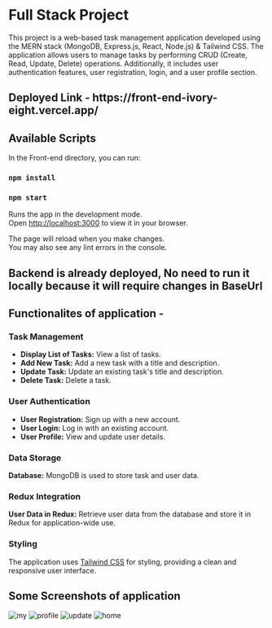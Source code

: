 <h1>Full Stack Project</h1>
<p>This project is a web-based task management application developed using the MERN stack (MongoDB, Express.js, React, Node.js) & Tailwind CSS. The application allows users to manage tasks by performing CRUD (Create, Read, Update, Delete) operations. Additionally, it includes user authentication features, user registration, login, and a user profile section.</p>
<h2>Deployed Link - https://front-end-ivory-eight.vercel.app/</h2>

## Available Scripts

In the Front-end directory, you can run:

### `npm install`
### `npm start`

Runs the app in the development mode.\
Open [http://localhost:3000](http://localhost:3000) to view it in your browser.

The page will reload when you make changes.\
You may also see any lint errors in the console.

<h2>Backend is already deployed, No need to run it locally because it will require changes in BaseUrl</h2>

<h2>Functionalites of application -</h2>
<h3>Task Management</h3>
    <ul>
        <li><strong>Display List of Tasks:</strong> View a list of tasks.</li>
        <li><strong>Add New Task:</strong> Add a new task with a title and description.</li>
        <li><strong>Update Task:</strong> Update an existing task's title and description.</li>
        <li><strong>Delete Task:</strong> Delete a task.</li>
    </ul>
    <h3>User Authentication</h3>
    <ul>
        <li><strong>User Registration:</strong> Sign up with a new account.</li>
        <li><strong>User Login:</strong> Log in with an existing account.</li>
        <li><strong>User Profile:</strong> View and update user details.</li>
    </ul>
    <h3>Data Storage</h3>
    <p><strong>Database:</strong> MongoDB is used to store task and user data.</p>
    <h3>Redux Integration</h3>
    <p><strong>User Data in Redux:</strong> Retrieve user data from the database and store it in Redux for
        application-wide use.</p>
    <h3>Styling</h3>
    <p>The application uses <a href="https://tailwindcss.com/">Tailwind CSS</a> for styling, providing a clean and responsive
        user interface.</p>
<h2>Some Screenshots of application</h2>
<img src='https://res.cloudinary.com/dusavcufz/image/upload/v1705247248/tetwmngvbrvrcinh6zgv.png' alt='my' />
<img src='https://res.cloudinary.com/dusavcufz/image/upload/v1705247248/jrabytovfrnmcpgfw6sj.png' alt='profile' />
<img src='https://res.cloudinary.com/dusavcufz/image/upload/v1705247248/zxr28wvxolvad7hks3ca.png' alt='update' />
<img src='https://res.cloudinary.com/dusavcufz/image/upload/v1705247248/rcwqrhv6i9ij0nu9nj91.png' alt='home' />

